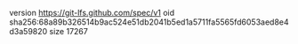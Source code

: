version https://git-lfs.github.com/spec/v1
oid sha256:68a89b326514b9ac524e51db2041b5ed1a5711fa5565fd6053aed8e4d3a59820
size 17267
